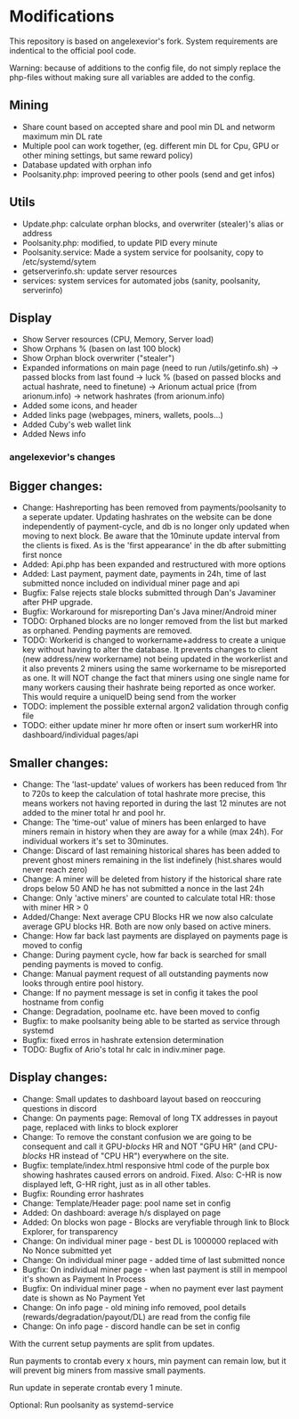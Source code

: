# Modifications

This repository is based on angelexevior's fork.
System requirements are indentical to the official pool code. 

Warning: because of additions to the config file, do not simply replace the php-files without making sure all variables are added to the config. 

## Mining
- Share count based on accepted share and pool min DL and networm maximum min DL rate
- Multiple pool can work together, (eg. different min DL for Cpu, GPU or other mining settings, but same reward policy)
- Database updated with orphan info
- Poolsanity.php: improved peering to other pools (send and get infos)

## Utils
- Update.php: calculate orphan blocks, and overwriter (stealer)'s alias or address
- Poolsanity.php: modified, to update PID every minute
- Poolsanity.service: Made a system service for poolsanity, copy to /etc/systemd/sytem
- getserverinfo.sh: update server resources
- services: system services for automated jobs (sanity, poolsanity, serverinfo)

## Display
- Show Server resources (CPU, Memory, Server load)
- Show Orphans % (basen on last 100 block)
- Show Orphan block overwriter ("stealer")
- Expanded informations on main page (need to run /utils/getinfo.sh)
  -> passed blocks from last found
  -> luck % (based on passed blocks and actual hashrate, need to finetune)
  -> Arionum actual price (from arionum.info)
  -> network hashrates (from arionum.info)
- Added some icons, and header
- Added links page (webpages, miners, wallets, pools...)
- Added Cuby's web wallet link
- Added News info

### angelexevior's changes ###
 
## Bigger changes:
- Change: Hashreporting has been removed from payments/poolsanity to a seperate updater. Updating hashrates on the website can be done independently of payment-cycle, and db is no longer only updated when moving to next block. Be aware that the 10minute update interval from the clients is fixed. As is the 'first appearance' in the db after submitting first nonce
- Added: Api.php has been expanded and restructured with more options
- Added: Last payment, payment date, payments in 24h, time of last submitted nonce included on individual miner page and api
- Bugfix: False rejects stale blocks submitted through Dan's Javaminer after PHP upgrade. 
- Bugfix: Workaround for misreporting Dan's Java miner/Android miner
- TODO: Orphaned blocks are no longer removed from the list but marked as orphaned. Pending payments are removed. 
- TODO: Workerid is changed to workername+address to create a unique key without having to alter the database. It prevents changes to client (new address/new workername) not being updated in the workerlist and it also prevents 2 miners using the same workername to be misreported as one. It will NOT change the fact that miners using one single name for many workers causing their hashrate being reported as once worker. This would require a uniqueID being send from the worker
- TODO: implement the possible external argon2 validation through config file
- TODO: either update miner hr more often or insert sum workerHR into dashboard/individual pages/api

## Smaller changes:
- Change: The 'last-update' values of workers has been reduced from 1hr to 720s to keep the calculation of total hashrate more precise, this means workers not having reported in during the last 12 minutes are not added to the miner total hr and pool hr.
- Change: The 'time-out' value of miners has been enlarged to have miners remain in history when they are away for a while (max 24h). For individual workers it's set to 30minutes. 
- Change: Discard of last remaining historical shares has been added to prevent ghost miners remaining in the list indefinely (hist.shares would never reach zero)
- Change: A miner will be deleted from history if the historical share rate drops below 50 AND he has not submitted a nonce in the last 24h
- Change: Only 'active miners' are counted to calculate total HR: those with miner HR > 0
- Added/Change: Next average CPU Blocks HR we now also calculate average GPU blocks HR. Both are now only based on active miners. 
- Change: How far back last payments are displayed on payments page is moved to config
- Change: During payment cycle, how far back is searched for small pending payments is moved to config.
- Change: Manual payment request of all outstanding payments now looks through entire pool history. 
- Change: If no payment message is set in config it takes the pool hostname from config
- Change: Degradation, poolname etc. have been moved to config
- Bugfix: to make poolsanity being able to be started as service through systemd
- Bugfix: fixed erros in hashrate extension determination
- TODO: Bugfix of Ario's total hr calc in indiv.miner page.

## Display changes:

- Change: Small updates to dashboard layout based on reoccuring questions in discord
- Change: On payments page: Removal of long TX addresses in payout page, replaced with links to block explorer
- Change: To remove the constant confusion we are going to be consequent and call it GPU-*blocks* HR and NOT "GPU HR" (and CPU-*blocks* HR instead of "CPU HR") everywhere on the site. 
- Bugfix: template/index.html responsive html code of the purple box showing hashrates caused errors on android. Fixed. Also: C-HR is now displayed left, G-HR right, just as in all other tables. 
- Bugfix: Rounding error hashrates
- Change: Template/Header page: pool name set in config
- Added: On dashboard: average h/s displayed on page
- Added: On blocks won page - Blocks are veryfiable through link to Block Explorer, for transparency
- Change: On individual miner page - best DL is 1000000 replaced with No Nonce submitted yet
- Change: On individual miner page - added time of last submitted nonce
- Bugfix: On individual miner page - when last payment is still in mempool it's shown as Payment In Process
- Bugfix: On individual miner page - when no payment ever last payment date is shown as No Payment Yet
- Change: On info page - old mining info removed, pool details (rewards/degradation/payout/DL) are read from the config file
- Change: On info page - discord handle can be set in config


With the current setup payments are split from updates.

Run payments to crontab every x hours, min payment can remain low, but it will prevent big miners from massive small payments.

Run update in seperate crontab every 1 minute. 

Optional: Run poolsanity as systemd-service

